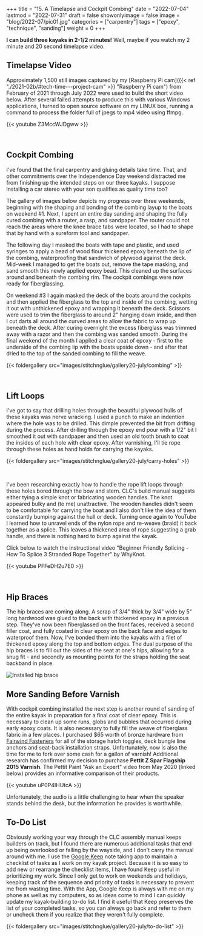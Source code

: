 +++
title = "15. A Timelapse and Cockpit Combing"
date = "2022-07-04"
lastmod = "2022-07-31"
draft = false
showonlyimage = false
image = "blog/2022-07/pic01.jpg"
categories = ["carpentry"]
tags = ["epoxy", "technique", "sanding"]
weight = 0
+++

**I can build three kayaks in 2-1/2 minutes!** Well, maybe if you watch my 2 minute and 20 second timelapse video. <!--more-->

## Timelapse Video

Approximately 1,500 still images captured by my [Raspberry Pi cam]({{< ref "./2021-02b/#tech-time---project-cam" >}} "Raspberry Pi cam") from February of 2021 through July 2022 were used to build the short video below. After several failed attempts to produce this with various Windows applications, I turned to open source software on my LINUX box, running a command to process the folder full of jpegs to mp4 video using ffmpg. 

{{< youtube Z3MccWJDgww >}}

</br>

## Cockpit Combing

I've found that the final carpentry and gluing details take time. That, and other commitments over the Independence Day weekend distracted me from finishing up the intended steps on our three kayaks. I suppose installing a car stereo with your son qualifies as quality time too?

The gallery of images below depicts my progress over three weekends, beginning with the shaping and bonding of the combing layup to the boats on weekend #1. Next, I spent an entire day sanding and shaping the fully cured combing with a router, a rasp, and sandpaper. The router could not reach the areas where the knee brace tabs were located, so I had to shape that by hand with a sureform tool and sandpaper. 

The following day I masked the boats with tape and plastic, and used syringes to apply a bead of wood flour thickened epoxy beneath the lip of the combing, waterproofing that sandwich of plywood against the deck. Mid-week I managed to get the boats out, remove the tape masking, and sand smooth this newly applied epoxy bead. This cleaned up the surfaces around and beneath the combing rim. The cockpit combings were now ready for fiberglassing.

On weekend #3 I again masked the deck of the boats around the cockpits and then applied the fiberglass to the top and inside of the combing, wetting it out with unthickened epoxy and wrapping it beneath the deck. Scissors were used to trim the fiberglass to around 2" hanging down inside, and then I cut darts all around the curved areas to allow the fabric to wrap up beneath the deck. After curing overnight the excess fiberglass was trimmed away with a razor and then the combing was sanded smooth. During the final weekend of the month I applied a clear coat of epoxy - first to the underside of the combing lip with the boats upside down - and after that dried to the top of the sanded combing to fill the weave.

{{< foldergallery src="images/stitchnglue/gallery20-july/combing" >}}

</br>


## Lift Loops

I've got to say that drilling holes through the beautiful plywood hulls of these kayaks was nerve wracking. I used a punch to make an indention where the hole was to be drilled. This dimple prevented the bit from drifting during the process. After drilling through the epoxy end pour with a 1/2" bit I smoothed it out with sandpaper and then used an old tooth brush to coat the insides of each hole with clear epoxy. After varnishing, I'll tie rope through these holes as hand holds for carrying the kayaks.

{{< foldergallery src="images/stitchnglue/gallery20-july/carry-holes" >}}

</br>

I've been researching exactly how to handle the rope lift loops through these holes bored through the bow and stern. CLC's build manual suggests either tying a simple knot or fabricating wooden handles. The knot appeared bulky and (to me) unattractive. The wooden handles didn't seem to be comfortable for carrying the boat and I also don't like the idea of them constantly bumping against the hull or deck. Turning once again to YouTube I learned how to unravel ends of the nylon rope and re-weave (braid) it back together as a splice. This leaves a thickened area of rope suggesting a grab handle, and there is nothing hard to bump against the kayak.

Click below to watch the instructional video "Beginner Friendly Splicing - How To Splice 3 Stranded Rope Together" by WhyKnot.

{{< youtube PFFeDH2u7E0 >}}

</br>

## Hip Braces

The hip braces are coming along. A scrap of 3/4" thick by 3/4" wide by 5" long hardwood was glued to the back with thickened epoxy in a previous step. They've now been fiberglassed on the front faces, received a second filler coat, and fully coated in clear epoxy on the back face and edges to waterproof them. Now, I've bonded them into the kayaks with a filet of thickened epoxy along the top and bottom edges. The dual purpose of the hip braces is to fill out the sides of the seat at one's hips, allowing for a snug fit - and secondly as mounting points for the straps holding the seat backband in place.

![Installed hip brace](/stitchnglue/images/stitchnglue/gallery20-july/hip-braces/hip-brace-3.jpg)


## More Sanding Before Varnish

With cockpit combing installed the next step is another round of sanding of the entire kayak in preparation for a final coat of clear epoxy. This is necessary to clean up some runs, globs and bubbles that occurred during early epoxy coats. It is also necessary to fully fill the weave of fiberglass fabric in a few places. I purchased $65 worth of bronze hardware from [Fairwind Fasteners](https://fairwindfasteners.com/) for all of the storage hatch toggles, deck bungie line anchors and seat-back installation straps. Unfortunately, now is also the time for me to fork over some cash for a gallon of varnish! Additional research has confirmed my decision to purchase **Pettit Z Spar Flagship 2015 Varnish**. The Pettit Paint "Ask an Expert" video from May 2020 (linked below) provides an informative comparison of their products.

{{< youtube uP0P4IHUtcA >}}

Unfortunately, the audio is a little challenging to hear when the speaker stands behind the desk, but the information he provides is worthwhile.

## To-Do List

Obviously working your way through the CLC assembly manual keeps builders on track, but I found there are numerous additional tasks that end up being overlooked or falling by the wayside, and I don't carry the manual around with me. I use the [Google Keep](https://www.google.com/keep/) note taking app to maintain a checklist of tasks as I work on my kayak project. Because it is so easy to add new or rearrange the checklist items, I have found Keep useful in prioritizing my work. Since I only get to work on weekends and holidays, keeping track of the sequence and priority of tasks is necessary to prevent me from wasting time. With the App, Google Keep is always with me on my phone as well as my computers, so as ideas come to mind I can quickly update my kayak-building to-do list. I find it useful that Keep preserves the list of your completed tasks, so you can always go back and refer to them or uncheck them if you realize that they weren't fully complete.

{{< foldergallery src="images/stitchnglue/gallery20-july/to-do-list" >}}

</br>